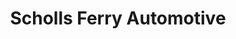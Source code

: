 ---
title: "Scholls Ferry Automotive"
url: /tigard/scholls-ferry-automotive/
shop: Autowerkstatt
---